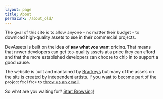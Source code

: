 ```yaml
---
layout: page
title: About
permalink: /about_old/
---
```


The goal of this site is to allow anyone - no matter their budget - to download high-quality assets to use in their commercial projects.

DevAssets is built on the idea of **pay what you want** pricing. That means that newer developers can get top-quality assets at a price they can afford and that the more established developers can choose to chip in to support a good cause.

The website is built and mantained by <a href="http://youtube.com/brackeys/" target="_blank">Brackeys</a> but many of the assets on the site is created by independent artists. If you want to become part of the project feel free to [throw us an email](mailto:apply@brackeys.com).

So what are you waiting for? [Start Browsing!](/browse/)